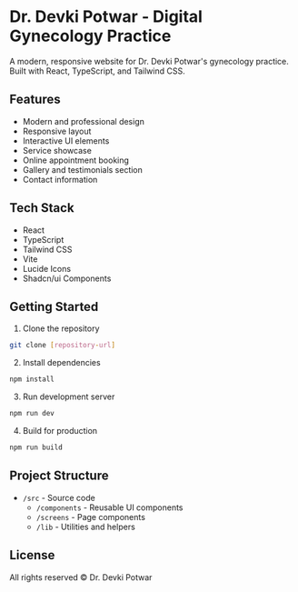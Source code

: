 # Dr. Devki Potwar - Digital Gynecology Practice

A modern, responsive website for Dr. Devki Potwar's gynecology practice. Built with React, TypeScript, and Tailwind CSS.

## Features

- Modern and professional design
- Responsive layout
- Interactive UI elements
- Service showcase
- Online appointment booking
- Gallery and testimonials section
- Contact information

## Tech Stack

- React
- TypeScript
- Tailwind CSS
- Vite
- Lucide Icons
- Shadcn/ui Components

## Getting Started

1. Clone the repository
```bash
git clone [repository-url]
```

2. Install dependencies
```bash
npm install
```

3. Run development server
```bash
npm run dev
```

4. Build for production
```bash
npm run build
```

## Project Structure

- `/src` - Source code
  - `/components` - Reusable UI components
  - `/screens` - Page components
  - `/lib` - Utilities and helpers

## License

All rights reserved © Dr. Devki Potwar


